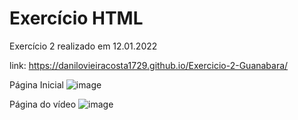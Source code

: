 # Exercício HTML
Exercício 2 realizado em 12.01.2022

link: https://danilovieiracosta1729.github.io/Exercicio-2-Guanabara/

Página Inicial
![image](https://user-images.githubusercontent.com/75656191/210188070-3510e550-47ed-4fcf-892a-7712edaa3c0f.png)

Página do vídeo
![image](https://user-images.githubusercontent.com/75656191/210188080-27d55712-b052-40ca-89d5-c0a3fb196ce4.png)
